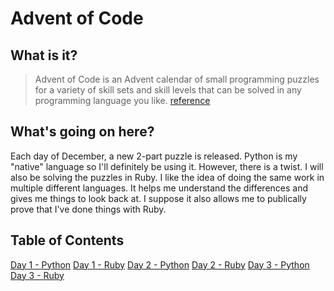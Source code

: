 # Advent of Code
## What is it?
> Advent of Code is an Advent calendar of small programming puzzles for a variety of skill sets and skill levels that can be solved in any programming language you like. [reference](https://adventofcode.com/2020/about)
## What's going on here?
Each day of December, a new 2-part puzzle is released. Python is my "native" language so I'll definitely be using it. However, there is a twist. I will also be solving the puzzles in Ruby. I like the idea of doing the same work in multiple different languages. It helps me understand the differences and gives me things to look back at. I suppose it also allows me to publically prove that I've done things with Ruby.
## Table of Contents
[Day 1 - Python](https://github.com/VickiLanger/Advent-of-Code-2020/blob/main/report-repair.py)
[Day 1 - Ruby](https://github.com/VickiLanger/Advent-of-Code-2020/blob/main/report-repair.rb)
[Day 2 - Python](https://github.com/VickiLanger/Advent-of-Code-2020/blob/main/password-philosophy.py)
[Day 2 - Ruby](https://github.com/VickiLanger/Advent-of-Code-2020/blob/main/password-philosophy.rb)
[Day 3 - Python]()
[Day 3 - Ruby]()